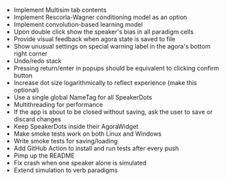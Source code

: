 * Implement Multisim tab contents
* Implement Rescorla-Wagner conditioning model as an option
* Implement convolution-based learning model
* Upon double click show the speaker's bias in all paradigm cells
* Provide visual feedback when agora state is saved to file
* Show unusual settings on special warning label in the agora's bottom right corner
* Undo/redo stack
* Pressing return/enter in popups should be equivalent to clicking confirm button
* Increase dot size logarithmically to reflect experience (make this optional)
* Use a single global NameTag for all SpeakerDots
* Multithreading for performance
* If the app is about to be closed without saving, ask the user to save or discard changes
* Keep SpeakerDots inside their AgoraWidget
* Make smoke tests work on both Linux and Windows
* Write smoke tests for saving/loading
* Add GitHub Action to install and run tests after every push
* Pimp up the README
* Fix crash when one speaker alone is simulated
* Extend simulation to verb paradigms
